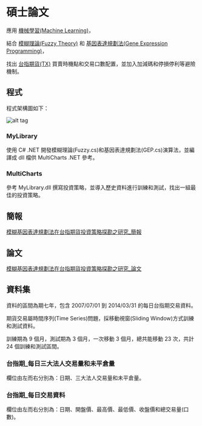 # 碩士論文

應用 [機械學習(Machine Learning)](https://zh.wikipedia.org/wiki/%E6%9C%BA%E5%99%A8%E5%AD%A6%E4%B9%A0)，

結合 [模糊理論(Fuzzy Theory)](http://wiki.mbalib.com/zh-tw/%E6%A8%A1%E7%B3%8A%E7%90%86%E8%AE%BA) 和 [基因表達規劃法(Gene Expression Programming)](https://en.wikipedia.org/wiki/Gene_expression_programming)，

找出 [台指期貨(TX)](http://www.taifex.com.tw/chinese/2/TX.asp) 買賣時機點和交易口數配置，並加入加減碼和停損停利等避險機制。

## 程式

程式架構圖如下：

![alt tag](https://raw.githubusercontent.com/bobtai/thesis/master/%E7%A8%8B%E5%BC%8F/%E7%A8%8B%E5%BC%8F%E6%9E%B6%E6%A7%8B%E5%9C%96.png)

### MyLibrary

使用 C# .NET 開發模糊理論(Fuzzy.cs)和基因表達規劃法(GEP.cs)演算法，並編譯成 dll 檔供 MultiCharts .NET 參考。

### MultiCharts

參考 MyLibrary.dll 撰寫投資策略，並導入歷史資料進行訓練和測試，找出一組最佳的投資策略。

## 簡報

[模糊基因表達規劃法在台指期貨投資策略探勘之研究_簡報](https://github.com/bobtai/thesis/blob/master/%E7%B0%A1%E5%A0%B1/%E6%A8%A1%E7%B3%8A%E5%9F%BA%E5%9B%A0%E8%A1%A8%E9%81%94%E8%A6%8F%E5%8A%83%E6%B3%95%E5%9C%A8%E5%8F%B0%E6%8C%87%E6%9C%9F%E8%B2%A8%E6%8A%95%E8%B3%87%E7%AD%96%E7%95%A5%E6%8E%A2%E5%8B%98%E4%B9%8B%E7%A0%94%E7%A9%B6.pdf)

## 論文

[模糊基因表達規劃法在台指期貨投資策略探勘之研究_論文](https://github.com/bobtai/thesis/blob/master/%E8%AB%96%E6%96%87/%E6%A8%A1%E7%B3%8A%E5%9F%BA%E5%9B%A0%E8%A1%A8%E9%81%94%E8%A6%8F%E5%8A%83%E6%B3%95%E5%9C%A8%E5%8F%B0%E6%8C%87%E6%9C%9F%E8%B2%A8%E6%8A%95%E8%B3%87%E7%AD%96%E7%95%A5%E6%8E%A2%E5%8B%98%E4%B9%8B%E7%A0%94%E7%A9%B6.pdf)

## 資料集

資料的區間為期七年，包含 2007/07/01 到 2014/03/31 的每日台指期交易資料。

期貨交易屬時間序列(Time Series)問題，採移動視窗(Sliding Window)方式訓練和測試資料。

訓練期為 9 個月，測試期為 3 個月，一次移動 3 個月，總共能移動 23 次，共計 24 個訓練和測試區間。

### 台指期_每日三大法人交易量和未平倉量

欄位由左而右分別為：日期、三大法人交易量和未平倉量。

### 台指期_每日交易資料

欄位由左而右分別為：日期、開盤價、最高價、最低價、收盤價和總交易量(口數)。


